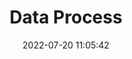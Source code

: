 ---
pageComponent:
  name: Catalogue
  data:
    key: 04.ds/02.数据处理
    description: 数据处理
title: Data Process
date: 2022-07-20 11:05:42
permalink: /ds/dp/
sidebar: false
article: false
comment: false
editLink: false
---